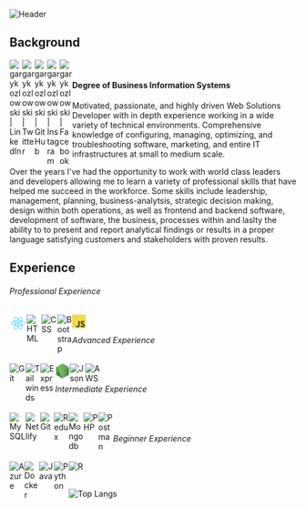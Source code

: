
![Header](https://media.licdn.com/dms/image/C4E16AQFLu43AbA93iw/profile-displaybackgroundimage-shrink_350_1400/0/1668584930162?e=1677110400&v=beta&t=ID4sYcXZxudwL1svvMVqRh35rrZGcJgP9sX8Mn0kx64)
<br>
<h2>Background</h2>
<a href="https://www.linkedin.com/in/gary-kozlowski-825053138/"><img align="left" alt="garykozlowski | LinkedIn" width="22px" src="https://cdn.jsdelivr.net/npm/simple-icons@v3/icons/linkedin.svg" /></a>
<a href="https://twitter.com/GaryKozlowski1"><img align="left" alt="garykozlowski | Twitter" width="22px" src="https://cdn.jsdelivr.net/npm/simple-icons@v3/icons/twitter.svg" /></a>
<a href="https://github.com/gkozlowskidesign"><img align="left" alt="garykozlowski | GitHub" width="22px" src="https://cdn.jsdelivr.net/npm/simple-icons@v3/icons/github.svg" /></a>
<a href="https://www.instagram.com/garykozlowski1/?next=%2Fgary_kozlowski1%2F"><img align="left" alt="garykozlowski | Instagram" width="22px" src="https://cdn.jsdelivr.net/npm/simple-icons@v3/icons/instagram.svg" /></a>
<a href="https://www.facebook.com/garyjr.kozlowski/"><img align="left" alt="garykozlowski | Facebook" width="22px" src="https://cdn.jsdelivr.net/npm/simple-icons@v3/icons/facebook.svg" /></a>
<br>
<h4>Degree of Business Information Systems</h4>

<p>Motivated, passionate, and highly driven Web Solutions Developer with in depth experience working in a wide variety of technical environments. Comprehensive knowledge of configuring, managing, optimizing, and troubleshooting software, marketing, and entire IT infrastructures at small to medium scale.</p>

<p>Over the years I've had the opportunity to work with world class leaders and developers allowing me to learn a variety of professional skills that have helped me succeed in the workforce. Some skills include leadership, management, planning, business-analytsis, strategic decision making, design within both operations, as well as frontend and backend software, development of software, the business, processes within and laslty the ability to to present and report analytical findings or results in a proper language satisfying customers and stakeholders with proven results.</p>

<h2>Experience</h2>


<h6>Professional Experience</h6>
 <img align="left" alt="React" width="30px" src="https://raw.githubusercontent.com/github/explore/80688e429a7d4ef2fca1e82350fe8e3517d3494d/topics/react/react.png" />
 <img align="left" alt="HTML" width="26px"     src="https://cdn-icons-png.flaticon.com/512/1532/1532556.png" />
 <img align="left" alt="CSS" width="28px" src="https://cdn4.iconfinder.com/data/icons/social-media-logos-6/512/121-css3-512.png" />
 <img align="left" alt="Bootstrap" width="26px" src="https://cdn-icons-png.flaticon.com/512/5968/5968672.png" />
 <img align="left" alt="JavaScript" width="24px" src="https://raw.githubusercontent.com/github/explore/80688e429a7d4ef2fca1e82350fe8e3517d3494d/topics/javascript/javascript.png" />
 
<br>
  
<h6>Advanced Experience</h6>
 <img align="left" alt="Git" width="28px" src="https://icones.pro/wp-content/uploads/2021/06/icone-github-violet.png" />
 <img align="left" alt="Tailwinds" width="26px" src="https://upload.wikimedia.org/wikipedia/commons/thumb/d/d5/Tailwind_CSS_Logo.svg/1200px-Tailwind_CSS_Logo.svg.png" />
 <img align="left" alt="Express" width="26px" src="https://upload.wikimedia.org/wikipedia/commons/thumb/8/88/Status_iucn_EX_icon.svg/480px-Status_iucn_EX_icon.svg.png" />
 <img href="#" align="left" alt="Node.js" width="26px" src="https://raw.githubusercontent.com/github/explore/80688e429a7d4ef2fca1e82350fe8e3517d3494d/topics/nodejs/nodejs.png" />
 <img align="left" alt="Json" width="27px" src="https://cdn.icon-icons.com/icons2/2107/PNG/512/file_type_json_official_icon_130502.png" />
 <img align="left" alt="AWS" width="26px" src="https://static-00.iconduck.com/assets.00/aws-icon-512x512-hniukvcn.png" />

 <br>
   
<h6>Intermediate Experience</h6>
 <img align="left" alt="MySQL" width="28px" src="https://play-lh.googleusercontent.com/BXzgnDx84yskYrBdGOQ7zkEI004SdjNfoX-ltpqWjx3f6qOHIS0rDPwDWWvnHaE24Ruc" />
 <img align="left" alt="Netlify" width="26px" src="https://cdn.iconscout.com/icon/free/png-256/netlify-3629537-3032320.png" />
 <img align="left" alt="Git" width="24px" src="https://avatars.githubusercontent.com/u/18133?s=200&v=4" />
 <img align="left" alt="Redux" width="26px" src="https://img.icons8.com/color/480/redux.png" />
 <img align="left" alt="Mongodb" width="26px" src="https://www.svgrepo.com/show/331488/mongodb.svg" />
 <img align="left" alt="PHP" width="26px" src="https://pngimg.com/uploads/php/php_PNG10.png" />
 <img align="left" alt="Postman" width="26px" src="https://user-images.githubusercontent.com/7853266/44114706-9c72dd08-9fd1-11e8-8d9d-6d9d651c75ad.png" /> 

 <br>
   
<h6>Beginner Experience</h6>
<img align="left" alt="Azure" width="26px" src="https://upload.wikimedia.org/wikipedia/commons/thumb/f/fa/Microsoft_Azure.svg/1200px-Microsoft_Azure.svg.png" />
<img align="left" alt="Docker" width="26px" src="https://cdn-icons-png.flaticon.com/512/919/919853.png" />
<img align="left" alt="Java" width="26px" src="https://cdn0.iconfinder.com/data/icons/flat-round-system/512/java-512.png" />
<img align="left" alt="Python" width="26px" src="https://cdn3.iconfinder.com/data/icons/logos-and-brands-adobe/512/267_Python-512.png" />
<img align="left" alt="R" width="28px" src="https://cdn4.iconfinder.com/data/icons/logos-and-brands/512/285_R_Project_logo-512.png" />
<br>
<br>

![Top Langs](https://github-readme-stats.vercel.app/api/top-langs/?username=gkozlowskidesign&show_icons=true&theme=transparent)

  

    
 
 

